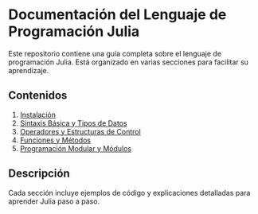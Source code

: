# Documentación del Lenguaje de Programación Julia

Este repositorio contiene una guía completa sobre el lenguaje de programación Julia. Está organizado en varias secciones para facilitar su aprendizaje.

## Contenidos

1. [Instalación](Instalacion/Instalacion.md)
2. [Sintaxis Básica y Tipos de Datos](SintaxisBasica/SintaxisBasica.md)
3. [Operadores y Estructuras de Control](OperadoresControl/OperadoresControl.md)
4. [Funciones y Métodos](FuncionesMetodos/FuncionesMetodos.md)
5. [Programación Modular y Módulos](Modularidad/Modularidad.md)

## Descripción

Cada sección incluye ejemplos de código y explicaciones detalladas para aprender Julia paso a paso.

